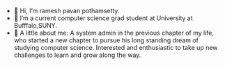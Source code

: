 - 👋 Hi, I’m ramesh pavan pothamsetty.
- 👀 I’m a current computer science grad student at University at Bufffalo,SUNY.
- 🌱 A little about me: A system admin in the previous chapter of my life, who started a new chapter to pursue his long standing dream of studying computer science.
     Interested and enthusiastic to take up new challenges to learn and grow along the way.
    


<!---
rameshpav1321/rameshpav1321 is a ✨ special ✨ repository because its `README.md` (this file) appears on your GitHub profile.
You can click the Preview link to take a look at your changes.
--->

